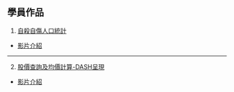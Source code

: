 ## 學員作品

1. [自殺自傷人口統計](./自殺自傷人口統計)
- [影片介紹](https://youtu.be/2jsxjiuPy_o)

---

2. [股價查詢及均價計算-DASH呈現](./股價查詢及均價系統)
- [影片介紹](https://youtu.be/irP4H5hh7aM)

